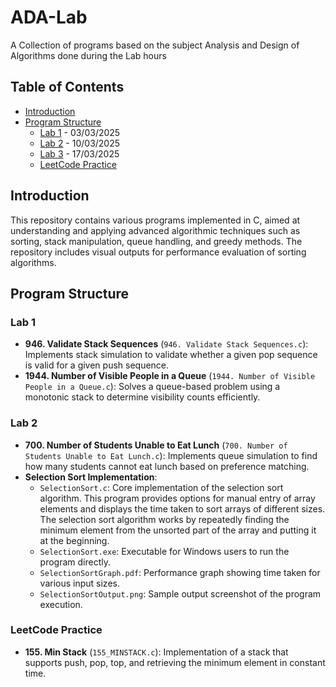 # ADA-Lab

A Collection of programs based on the subject Analysis and Design of Algorithms done during the Lab hours

## Table of Contents

- [Introduction](#introduction)
- [Program Structure](#program-structure)
  - [Lab 1](#lab-1) - 03/03/2025
  - [Lab 2](#lab-2) - 10/03/2025
  - [Lab 3](#lab-3) - 17/03/2025
  - [LeetCode Practice](#leetcode-practice)

## Introduction

This repository contains various programs implemented in C, aimed at understanding and applying advanced algorithmic techniques such as sorting, stack manipulation, queue handling, and greedy methods. The repository includes visual outputs for performance evaluation of sorting algorithms.

## Program Structure

### Lab 1

- **946. Validate Stack Sequences** (`946. Validate Stack Sequences.c`): Implements stack simulation to validate whether a given pop sequence is valid for a given push sequence.
- **1944. Number of Visible People in a Queue** (`1944. Number of Visible People in a Queue.c`): Solves a queue-based problem using a monotonic stack to determine visibility counts efficiently.

### Lab 2

- **700. Number of Students Unable to Eat Lunch** (`700. Number of Students Unable to Eat Lunch.c`): Implements queue simulation to find how many students cannot eat lunch based on preference matching.
- **Selection Sort Implementation**:
  - `SelectionSort.c`: Core implementation of the selection sort algorithm. This program provides options for manual entry of array elements and displays the time taken to sort arrays of different sizes. The selection sort algorithm works by repeatedly finding the minimum element from the unsorted part of the array and putting it at the beginning.
  - `SelectionSort.exe`: Executable for Windows users to run the program directly.
  - `SelectionSortGraph.pdf`: Performance graph showing time taken for various input sizes.
  - `SelectionSortOutput.png`: Sample output screenshot of the program execution.

### LeetCode Practice

- **155. Min Stack** (`155_MINSTACK.c`): Implementation of a stack that supports push, pop, top, and retrieving the minimum element in constant time.
